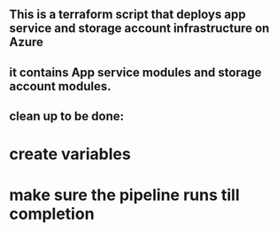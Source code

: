 ## This is a terraform script that deploys app service and storage account infrastructure on Azure

## it contains App service modules and storage account modules.

## clean up to be done:
# create variables
# make sure the pipeline runs till completion
